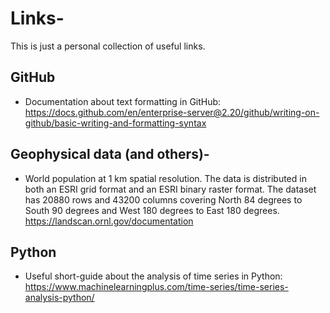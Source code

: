 # Links-
This is just a personal collection of useful links.

## GitHub
- Documentation about text formatting in GitHub: https://docs.github.com/en/enterprise-server@2.20/github/writing-on-github/basic-writing-and-formatting-syntax

## Geophysical data (and others)-
- World population at 1 km spatial resolution. The data is distributed in both an ESRI grid format and an ESRI binary raster format. The dataset has 20880 rows and 43200 columns covering North 84 degrees to South 90 degrees and West 180 degrees to East 180 degrees. https://landscan.ornl.gov/documentation

## Python
- Useful short-guide about the analysis of time series in Python: https://www.machinelearningplus.com/time-series/time-series-analysis-python/

